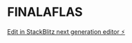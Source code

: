 # FINALAFLAS

[Edit in StackBlitz next generation editor ⚡️](https://stackblitz.com/~/github.com/fluxai12/FINALAFLAS)